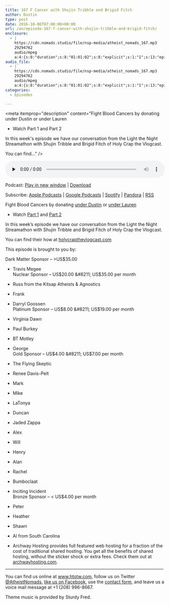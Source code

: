 ```yaml
---
title: 167 F Cancer with Shujin Tribble and Brigid Fitch
author: Dustin
type: post
date: 2016-10-06T07:00:00+00:00
url: /an/episode-167-f-cancer-with-shujin-tribble-and-brigid-fitch/
enclosure:
  - |
    https://cdn.nomads.studio/file/nsp-media/atheist_nomads_167.mp3
    29294762
    audio/mpeg
    a:4:{s:8:"duration";s:8:"01:01:02";s:8:"explicit";s:1:"1";s:13:"episode_title";s:45:"F Cancer with Shujin Tribble and Brigid Fitch";s:10:"episode_no";s:3:"188";}
audio_file:
  - |
    https://cdn.nomads.studio/file/nsp-media/atheist_nomads_167.mp3
    29294762
    audio/mpeg
    a:4:{s:8:"duration";s:8:"01:01:02";s:8:"explicit";s:1:"1";s:13:"episode_title";s:45:"F Cancer with Shujin Tribble and Brigid Fitch";s:10:"episode_no";s:3:"188";}
categories:
  - Episodes

---
```

<div itemscope itemtype="http://schema.org/AudioObject">
  <meta itemprop="name" content="167 F Cancer with Shujin Tribble and Brigid Fitch" />
  
  <meta itemprop="uploadDate" content="2016-10-06T01:00:00-06:00" />
  
  <meta itemprop="encodingFormat" content="audio/mpeg" />
  
  <meta itemprop="duration" content="PT1H01M02S" />
  
  <meta itemprop="description" content="Fight Blood Cancers by donating under Dustin or under Lauren
* Watch Part 1 and Part 2

In this week's episode we have our conversation from the Light the Night Streamathon with Shujin Tribble and Brigid Fitch of Holy Crap the Vlogcast.

You can find..." />
  
  <meta itemprop="contentUrl" content="https://dts.podtrac.com/redirect.mp3/cdn.nomads.studio/file/nsp-media/atheist_nomads_167.mp3" />
  
  <meta itemprop="contentSize" content="27.9" />
  </p> 
  
  <div class="powerpress_player" id="powerpress_player_8429">
    <audio class="wp-audio-shortcode" id="audio-5061-173" preload="none" style="width: 100%;" controls="controls"><source type="audio/mpeg" src="https://dts.podtrac.com/redirect.mp3/cdn.nomads.studio/file/nsp-media/atheist_nomads_167.mp3?_=173" /><a href="https://dts.podtrac.com/redirect.mp3/cdn.nomads.studio/file/nsp-media/atheist_nomads_167.mp3">https://dts.podtrac.com/redirect.mp3/cdn.nomads.studio/file/nsp-media/atheist_nomads_167.mp3</a></audio>
  </div>
</div>

<p class="powerpress_links powerpress_links_mp3">
  Podcast: <a href="https://dts.podtrac.com/redirect.mp3/cdn.nomads.studio/file/nsp-media/atheist_nomads_167.mp3" class="powerpress_link_pinw" target="_blank" title="Play in new window" onclick="return powerpress_pinw('https://htotw.com/?powerpress_pinw=5061-podcast');" rel="nofollow">Play in new window</a> | <a href="https://dts.podtrac.com/redirect.mp3/cdn.nomads.studio/file/nsp-media/atheist_nomads_167.mp3" class="powerpress_link_d" title="Download" rel="nofollow" download="atheist_nomads_167.mp3">Download</a>
</p>

<p class="powerpress_links powerpress_subscribe_links">
  Subscribe: <a href="https://podcasts.apple.com/us/podcast/humanists-take-on-the-world/id530050098?mt=2&ls=1" class="powerpress_link_subscribe powerpress_link_subscribe_itunes" target="_blank" title="Subscribe on Apple Podcasts" rel="nofollow">Apple Podcasts</a> | <a href="https://www.google.com/podcasts?feed=aHR0cDovL2F0aGVpc3Rub21hZHMubGlic3luLmNvbS9yc3M%3D" class="powerpress_link_subscribe powerpress_link_subscribe_googleplay" target="_blank" title="Subscribe on Google Podcasts" rel="nofollow">Google Podcasts</a> | <a href="https://open.spotify.com/show/3LzK2xZGike6Tc1GEMtMbr?si=LieN9SNuTpq96smuaUsH8A" class="powerpress_link_subscribe powerpress_link_subscribe_spotify" target="_blank" title="Subscribe on Spotify" rel="nofollow">Spotify</a> | <a href="https://www.pandora.com/podcast/atheist-nomads/PC:10122?corr=62071012&part=ug" class="powerpress_link_subscribe powerpress_link_subscribe_pandora" target="_blank" title="Subscribe on Pandora" rel="nofollow">Pandora</a> | <a href="https://htotw.com/feed/podcast/" class="powerpress_link_subscribe powerpress_link_subscribe_rss" target="_blank" title="Subscribe via RSS" rel="nofollow">RSS</a>
</p>

Fight Blood Cancers by donating <a href="http://pages.lightthenight.org/oswim/Boise16/dwilliams" target="_blank" rel="noopener">under Dustin</a> or <a href="http://pages.lightthenight.org/oswim/Boise16/LStudley" target="_blank" rel="noopener">under Lauren</a>  
* Watch <a href="https://www.youtube.com/watch?v=I1iwR2oMMUI" target="_blank" rel="noopener">Part 1</a> and <a href="https://www.youtube.com/watch?v=SaxgRl2tTAA" target="_blank" rel="noopener">Part 2</a>

In this week&#8217;s episode we have our conversation from the Light the Night Streamathon with Shujin Tribble and Brigid Fitch of Holy Crap the Vlogcast.

You can find their how at <a href="http://holycrapthevlogcast.com/" target="_blank" rel="noopener">holycrapthevlogcast.com</a>

This episode is brought to you by:

Dark Matter Sponsor &#8211; >US$35.00  
* Travis Megee  
Nuclear Sponsor &#8211; US$20.00 &#8211; US$35.00 per month  
* Russ from the Kitsap Atheists & Agnostics  
* Frank  
* Darryl Goossen  
Platinum Sponsor &#8211; US$8.00 &#8211; US$19.00 per month  
* Virginia Dawn  
* Paul Burkey  
* BT Motley  
* George  
Gold Sponsor &#8211; US$4.00 &#8211; US$7.00 per month  
* The Flying Skeptic  
* Renee Davis-Pelt  
* Mark  
* Mike  
* LaTonya  
* Duncan  
* Jaded Zappa  
* Alex  
* Will  
* Henry  
* Alan  
* Rachel  
* Bumboclaat  
* Inciting Incident  
Bronze Sponsor &#8211; < US$4.00 per month  
* Peter  
* Heather  
* Shawn  
* Al from South Carolina

* Archway Hosting provides full featured web hosting for a fraction of the cost of traditional shared hosting. You get all the benefits of shared hosting, without the sticker shock or extra fees. Check them out at <a href="http://archwayhosting.com/" target="_blank" rel="noopener">archwayhosting.com</a>.

<hr width="500" />

You can find us online at <a href="https://www.htotw.com/" target="_blank" rel="noopener">www.htotw.com</a>, follow us on Twitter <a href="https://htotw.com/twitter" target="_blank" rel="noopener">@AtheistNomads</a>, <a href="https://htotw.com/facebook" target="_blank" rel="noopener">like us on Facebook</a>, use the [contact form](https://htotw.com/contact), and leave us a voice mail message at +1 (208) 996-8667.

Theme music is provided by Sturdy Fred.